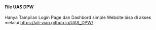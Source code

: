 #### File UAS DPW
Hanya Tampilan Login Page dan Dashbord simple
Website bisa di akses melalui https://ali-vian.github.io/UAS_DPW/
